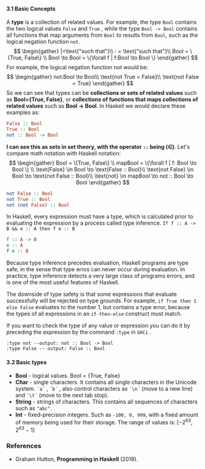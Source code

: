 #### 3.1 Basic Concepts
A **type** is a collection of related values. For example, the type ``Bool`` contains the two logical values ``False`` and ``True`` , while the type ``Bool -> Bool`` contains all functions that map arguments from ``Bool`` to results from ``Bool``, such as the logical negation function ``not``.
$$
\begin{gather}
|=\text{"such that"}\\
: = \text{"such that"}\\
Bool = \{True, False\}  \\
Bool \to Bool = \{\forall f | f:Bool \to Bool \}
\end{gather}
$$
For example, the logical negation function not would be:
$$
\begin{gather}
not:Bool \to Bool\\
\text{not True = False}\\
\text{not False = True}
\end{gather}
$$
So we can see that types can be **collections or sets of related values** such as **Bool={True, False}**, or **collections of functions that maps collections of related values** such as **Bool -> Bool**. In Haskell we would declare these examples as:
```Haskell
False :: Bool
True :: Bool
not :: Bool -> Bool
```

**I can see this as sets in set theory, with the operator ``::`` being ($\in$)**. Let's compare math notation with Haskell notation:
$$
\begin{gather}
Bool = \{True, False\} \\
mapBool = \{\forall f | f: Bool \to Bool \} \\
\text{False} \in Bool \to \text{False :: Bool}\\
\text{not False} \in Bool \to \text{not False :: Bool}\\
\text{not} \in mapBool \to not :: Bool \to Bool
\end{gather}
$$
```Haskell
not False :: Bool
not True :: Bool
not (not False) :: Bool
```
 

In Haskell, every expression must have a type, which is calculated prior to evaluating the expression by a process called type inference. ``If f :: A -> B && e :: A then f e :: B`` 
```Haskell
f :: A -> B
e :: A
f e :: B
```

Because type inference precedes evaluation, Haskell programs are type safe, in the sense that type erros can never occur during evaluation. In practice, type inference detects a very large class of programs errors, and is one of the most useful features of Haskell.

The downside of type safety is that some expressions that evaluate successfully will be rejected on type grounds. For example, ``if True then 1 else False``  evaluates to the number 1, but contains a type error, because the types of all expressions in an `if-then-else` construct must match. 

If you want to check the type of any value or expression you can do it by preceding the expression by the command ``:type`` in ``GHCi`` .
```
:type not --output: not :: Bool -> Bool
:type False -- output: False :: Bool
```

#### 3.2 Basic types
- **Bool** - logical values. Bool = {True, False}
- **Char** - single characters. It contains all single characters in the Unicode system. ``´a´`` , ``´b´`` , also control characters as ``´\n´``  (move to a new line) and ``´\t´`` (move to the next tab stop).
- **String** - strings of characters. This contains all sequences of characters such as ``"abc"``.
- **Int** - fixed-precision integers. Such as ``-100, 0, 999``, with a fixed amount of memory being used for their storage. The range of values is: $[-2^{63}, 2^{63} -1]$ 











### References
- Graham Hutton, **Programming in Haskell** (2018).